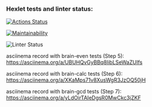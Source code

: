 ### Hexlet tests and linter status:
[![Actions Status](https://github.com/Ky3mu40FF/python-project-lvl1/workflows/hexlet-check/badge.svg)](https://github.com/Ky3mu40FF/python-project-lvl1/actions)

[![Maintainability](https://api.codeclimate.com/v1/badges/a99a88d28ad37a79dbf6/maintainability)](https://codeclimate.com/github/codeclimate/codeclimate/maintainability)

![Linter Status](https://github.com/Ky3mu40FF/python-project-lvl1/workflows/code-check-linter/badge.svg)


asciinema record with brain-even tests (Step 5):
https://asciinema.org/a/UBUHQvGyBBq8libLSeWaZUIfs

asciinema record with brain-calc tests (Step 6):
https://asciinema.org/a/XKaMps71v8XusWgR3JzOQ50jH

asciinema record with brain-gcd tests (Step 7):
https://asciinema.org/a/yLdOirTAIeDgsR0MwCkc3jZKF
